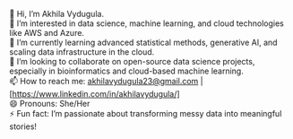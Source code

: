 👋 Hi, I’m Akhila Vydugula.  
👀 I’m interested in data science, machine learning, and cloud technologies like AWS and Azure.  
🌱 I’m currently learning advanced statistical methods, generative AI, and scaling data infrastructure in the cloud.  
💞️ I’m looking to collaborate on open-source data science projects, especially in bioinformatics and cloud-based machine learning.  
📫 How to reach me: akhilavydugula23@gmail.com | [https://www.linkedin.com/in/akhilavydugula/]  
😄 Pronouns: She/Her  
⚡ Fun fact: I’m passionate about transforming messy data into meaningful stories!  
